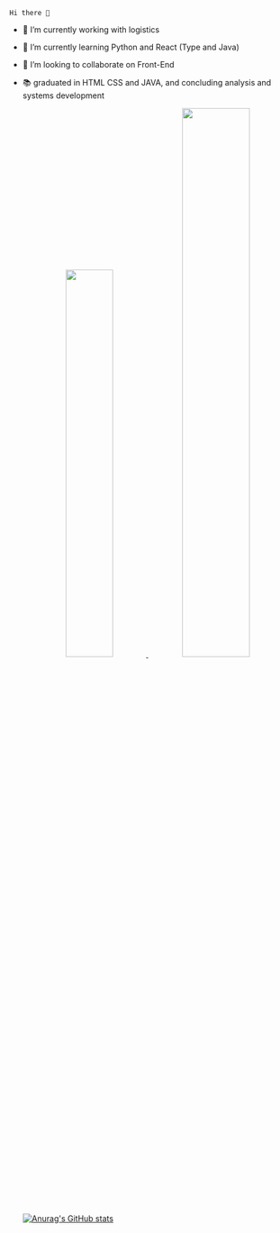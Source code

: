
    Hi there 👋


- 🔭 I’m currently working with logistics
- 🌱 I’m currently learning Python and React (Type and Java)
- 👯 I’m looking to collaborate on Front-End
- 📚 graduated in HTML CSS and JAVA, and concluding analysis and systems development

    <div align="center">
        <a href="https://github.com/gabrielsaquette">
        <img height="42%" src="https://github-readme-stats.vercel.app/api?username=gabrielsaquette&show_icons=true&theme=dracula&include_all_commits=true&count_private=true"/>
        <img height="50%" src="https://github-readme-stats.vercel.app/api/top-langs/?username=gabrielsaquette&layout=compact&langs_count=7&theme=dracula"/>
    </div>
 
    ![Anurag's GitHub stats](https://github-readme-stats.vercel.app/api?username=gabrielsaquette&theme=dark&show_icons=true)

